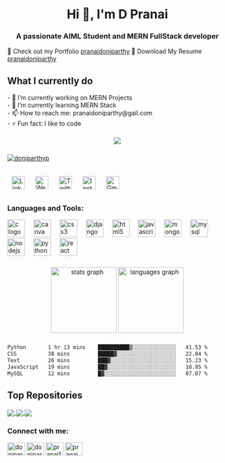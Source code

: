 
<!--
**pranai11/pranai11** is a ✨ _special_ ✨ repository because its `README.md` (this file) appears on your GitHub profile.

Here are some ideas to get you started:


-->

<h1 align="center">Hi 👋, I'm D Pranai</h1>
<h3 align="center">A passionate AIML Student and MERN FullStack developer</h3>

🚀 Check out my Portfolio [pranaidoniparthy](https://sites.google.com/view/doniparthypranai) 
📩 Download My Resume [pranaidoniparthy](https://drive.google.com/file/d/1DAVQHdhOCFGSLwmPXr_RS4oVho6LxdSb/view?usp=sharing)
###
<div>
<h2> What I currently do<br></h2>
- 🔭 I’m currently working on MERN Projects<br>
- 🌱 I’m currently learning MERN Stack<br>
<!-- - 👯 I’m looking to collaborate on ...<br>
- 🤔 I’m looking for help with ...<br>
- 💬 Ask me about ...<br>
- 😄 Pronouns: ...<br>
-->
- 📫 How to reach me: pranaidoniparthy@gail.com<br>
- ⚡ Fun fact: I like to code<br>
</div><br>

<div align="center">
  <img src="https://profile-counter.glitch.me/pranai11/count.svg?"  />
</div>

###
<p align="left"> <a href="https://twitter.com/doniparthyp" target="blank"><img src="https://img.shields.io/twitter/follow/doniparthyp?logo=twitter&style=for-the-badge" alt="doniparthyp" /></a> </p>



###
<a href="https://www.linkedin.com/in/pranaidoniparthy/" style="display: inline-block; padding: 10px;">
    <img src="https://img.shields.io/badge/-pranaidoniparthy-blue?style=flat&logo=Linkedin&logoColor=white" alt="Linkedin Badge" style="height: 30px;">
</a>
<a href="https://sites.google.com/view/doniparthypranai" style="display: inline-block; padding: 10px;">
    <img src="https://img.shields.io/badge/-pranaidoniparthy-47CCCC?style=flat&logo=Google-Chrome&logoColor=white" alt="Website Badge" style="height: 30px;">
</a>
<a href="https://twitter.com/Doniparthyp" style="display: inline-block; padding: 10px;">
    <img src="https://img.shields.io/badge/-@__Doniparthyp-1ca0f1?style=flat&labelColor=1ca0f1&logo=twitter&logoColor=white" alt="Twitter Badge" style="height: 30px;">
</a>
<a href="https://instagram.com/pranai11" style="display: inline-block; padding: 10px;">
    <img src="https://img.shields.io/badge/-@__pranai11-purple?style=flat&logo=instagram&logoColor=white" alt="Instagram Badge" style="height: 30px;">
</a>
<a href="mailto:pranaidoniparthy@gmail.com" style="display: inline-block; padding: 10px;">
    <img src="https://img.shields.io/badge/-pranaidoniparthy-c14438?style=flat&logo=Gmail&logoColor=white" alt="Gmail Badge" style="height: 30px;">
</a>


<h3 align="left">Languages and Tools:</h3>
<div align="left">
  <img src="https://cdn.jsdelivr.net/gh/devicons/devicon/icons/c/c-original.svg" height="40" alt="c logo"  />
  <img width="12" />
  <img src="https://cdn.jsdelivr.net/gh/devicons/devicon/icons/canva/canva-original.svg" height="40" alt="canva logo"  />
  <img width="12" />
  <img src="https://cdn.jsdelivr.net/gh/devicons/devicon/icons/css3/css3-original.svg" height="40" alt="css3 logo"  />
  <img width="12" />
  <img src="https://cdn.jsdelivr.net/gh/devicons/devicon/icons/django/django-plain.svg" height="40" alt="django logo"  />
  <img width="12" />
  <img src="https://cdn.jsdelivr.net/gh/devicons/devicon/icons/html5/html5-original.svg" height="40" alt="html5 logo"  />
  <img width="12" />
  <img src="https://cdn.jsdelivr.net/gh/devicons/devicon/icons/javascript/javascript-original.svg" height="40" alt="javascript logo"  />
  <img width="12" />
  <img src="https://cdn.jsdelivr.net/gh/devicons/devicon/icons/mongodb/mongodb-original.svg" height="40" alt="mongodb logo"  />
  <img width="12" />
  <img src="https://cdn.jsdelivr.net/gh/devicons/devicon/icons/mysql/mysql-original.svg" height="40" alt="mysql logo"  />
  <img width="12" />
  <img src="https://cdn.jsdelivr.net/gh/devicons/devicon/icons/nodejs/nodejs-original.svg" height="40" alt="nodejs logo"  />
  <img width="12" />
  <img src="https://cdn.jsdelivr.net/gh/devicons/devicon/icons/python/python-original.svg" height="40" alt="python logo"  />
  <img width="12" />
  <img src="https://cdn.jsdelivr.net/gh/devicons/devicon/icons/react/react-original.svg" height="40" alt="react logo"  />
</div>

###


<div align="center">
  <img src="https://github-readme-stats.vercel.app/api?username=pranai11&hide_title=false&hide_rank=false&show_icons=true&include_all_commits=true&count_private=true&disable_animations=false&theme=dracula&locale=en&hide_border=false&order=1" height="150" alt="stats graph"  />
  <img src="https://github-readme-stats.vercel.app/api/top-langs?username=pranai11&locale=en&hide_title=false&layout=compact&card_width=320&langs_count=5&theme=dracula&hide_border=false&order=2" height="150" alt="languages graph"  />
</div>

###
```txt
Python       1 hr 13 mins    ██████████▒░░░░░░░░░░░░░░   41.53 %
CSS          38 mins         █████▓░░░░░░░░░░░░░░░░░░░   22.04 %
Text         26 mins         ███▓░░░░░░░░░░░░░░░░░░░░░   15.23 %
JavaScript   19 mins         ██▓░░░░░░░░░░░░░░░░░░░░░░   10.95 %
MySQL        12 mins         █▓░░░░░░░░░░░░░░░░░░░░░░░   07.07 %
```

<h2> Top Repositories</h2>


<a href="https://github.com/pranai11/CRT_PREMIUM_BATCH">
  <img align="center" src="https://github-readme-stats.vercel.app/api/pin/?username=pranai11&repo=CRT_PREMIUM_BATCH&theme=buefy" />
</a>
<a href="https://github.com/pranai11/Birthdayrem">
  <img align="center" src="https://github-readme-stats.vercel.app/api/pin/?username=pranai11&repo=Birthdayrem&theme=buefy" />
</a>
<a href="https://github.com/pranai11/LocalSphere">
  <img align="center" src="https://github-readme-stats.vercel.app/api/pin/?username=pranai11&repo=LocalSphere&theme=buefy" />
</a>



<h3 align="left">Connect with me:</h3>
<p align="left">
<a href="https://twitter.com/doniparthyp" target="blank"><img align="center" src="https://raw.githubusercontent.com/rahuldkjain/github-profile-readme-generator/master/src/images/icons/Social/twitter.svg" alt="doniparthyp" height="30" width="40" /></a>
<a href="https://linkedin.com/in/doniparthypranai" target="blank"><img align="center" src="https://raw.githubusercontent.com/rahuldkjain/github-profile-readme-generator/master/src/images/icons/Social/linked-in-alt.svg" alt="doniparthypranai" height="30" width="40" /></a>
<a href="https://instagram.com/pranai11" target="blank"><img align="center" src="https://raw.githubusercontent.com/rahuldkjain/github-profile-readme-generator/master/src/images/icons/Social/instagram.svg" alt="pranai11" height="30" width="40" /></a>
<a href="https://www.hackerrank.com/pranai3340" target="blank"><img align="center" src="https://raw.githubusercontent.com/rahuldkjain/github-profile-readme-generator/master/src/images/icons/Social/hackerrank.svg" alt="pranai3340" height="30" width="40" /></a>
</p>


